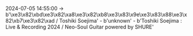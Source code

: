 2024-07-05 14:55:00 -> b'\xe3\x82\xbd\xe3\x82\xa8\xe3\x82\xb8\xe3\x83\x9e\xe3\x83\x88\xe3\x82\xb7\xe3\x82\xad / Toshiki Soejima' - b'unknown' - b'Toshiki Soejima : Live & Recording 2024 / Neo-Soul Guitar powered by SHURE'
